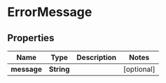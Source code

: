 

# ErrorMessage


## Properties

| Name | Type | Description | Notes |
|------------ | ------------- | ------------- | -------------|
|**message** | **String** |  |  [optional] |



